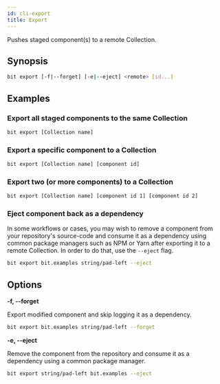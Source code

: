 ```yaml
---
id: cli-export
title: Export
---
```


Pushes staged component(s) to a remote Collection.

## Synopsis

```bash
bit export [-f|--forget] [-e|--eject] <remote> [id...]
```

## Examples

### Export all staged components to the same Collection

```bash
bit export [Collection name]
```

### Export a specific component to a Collection

```bash
bit export [Collection name] [component id]
```

### Export two (or more components) to a Collection

```bash
bit export [Collection name] [component id 1] [component id 2]
```

### Eject component back as a dependency

In some workflows or cases, you may wish to remove a component from your repository's source-code and consume it as a dependency using common package managers such as NPM or Yarn after exporting it to a remote Collection. In order to do that, use the `--eject` flag.

```sh
bit export bit.examples string/pad-left --eject
```

## Options

**-f, --forget**

Export modified component and skip logging it as a dependency.

```sh
bit export bit.examples string/pad-left --forget
```

**-e, --eject**

Remove the component from the repository and consume it as a dependency using a common package manager.

```sh
bit export string/pad-left bit.examples --eject
```